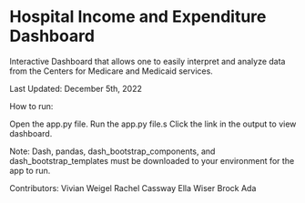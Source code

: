 # Hospital Income and Expenditure Dashboard
Interactive Dashboard that allows one to easily
interpret and analyze data from the Centers for Medicare and
Medicaid services. 

Last Updated: December 5th, 2022

How to run:

Open the app.py file.
Run the app.py file.s
Click the link in the output to view dashboard.

Note: Dash, pandas, dash_bootstrap_components, and dash_bootstrap_templates must be 
downloaded to your environment for the app to run.

Contributors:
Vivian Weigel
Rachel Cassway
Ella Wiser
Brock Ada

